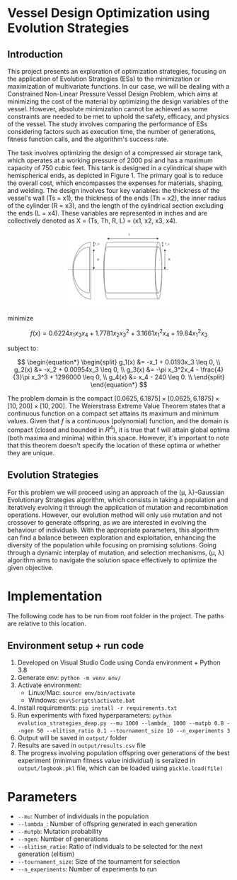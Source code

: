 # Vessel Design Optimization using Evolution Strategies

## Introduction

This project presents an exploration of optimization strategies, focusing on the application of 
Evolution Strategies (ESs) to the minimization or maximization of multivariate functions. In our 
case, we will be dealing with a Constrained Non-Linear Pressure Vessel Design Problem, which 
aims at minimizing the cost of the material by optimizing the design variables of the vessel. 
However, absolute minimization cannot be achieved as some constraints are needed to be met 
to uphold the safety, efficacy, and physics of the vessel. 
The study involves comparing the performance of ESs considering factors such as execution time, 
the number of generations, fitness function calls, and the algorithm's success rate.  

The task involves optimizing the design of a compressed air storage tank, which operates at a 
working pressure of 2000 psi and has a maximum capacity of 750 cubic feet. This tank is designed 
in a cylindrical shape with hemispherical ends, as depicted in Figure 1. The primary goal is to 
reduce the overall cost, which encompasses the expenses for materials, shaping, and welding. 
The design involves four key variables: the thickness of the vessel's wall (Ts = x1), the thickness 
of the ends (Th = x2), the inner radius of the cylinder (R = x3), and the length of the cylindrical 
section excluding the ends (L = x4). These variables are represented in inches and are collectively 
denoted as X = (Ts, Th, R, L) = (x1, x2, x3, x4). 

<!-- ![Alt text](img/vessel.png) -->

<!-- Adjust size and center image -->
<p align="center">
  <img src="img/vessel.png" width="50%" height="50%">
</p>

minimize

$$
f(x) = 0.6224x_1x_3x_4 + 1.7781x_2x_3^2 + 3.1661x_1^2x_4 + 19.84x_1^2x_3
$$

subject to:

$$
\begin{equation*}
\begin{split}
g_1(x) &= -x_1 + 0.0193x_3 \leq 0, \\
g_2(x) &= -x_2 + 0.00954x_3 \leq 0, \\
g_3(x) &= -\pi x_3^2x_4 - \frac{4}{3}\pi x_3^3 + 1296000 \leq 0, \\
g_4(x) &= x_4 - 240 \leq 0. \\
\end{split}
\end{equation*}
$$


The problem domain is the compact $[0.0625, 6.1875]\times[0.0625, 6.1875]\times[10, 200]\times[10, 200]$. 
The Weierstrass Extreme Value Theorem states that a continuous function on a compact set 
attains its maximum and minimum values. Given that $f$ is a continuous (polynomial) function, 
and the domain is compact (closed and bounded in $\mathbb{𝑅}^4$), it is true that f will attain global optima (both maxima and minima) within this space. However, it's important to note that this theorem 
doesn't specify the location of these optima or whether they are unique.

## Evolution Strategies
For this problem we will proceed using an approach of the (μ, λ)-Gaussian Evolutionary Strategies algorithm, which consists in taking a population and iteratively evolving it through the application of mutation and recombination operations. However, our evolution method will only use mutation and not crossover to generate offspring, as we are interested in evolving the behaviour of individuals. With the appropriate parameters, this algorithm can find a balance between exploration and exploitation, enhancing the diversity of the population while focusing on promising solutions. Going through a dynamic interplay of mutation, and selection mechanisms, (μ, λ) algorithm aims to navigate the solution space effectively to optimize the given objective.

# Implementation
The following code has to be run from root folder in the project. The paths are relative to this location.

## Environment setup + run code
1. Developed on Visual Studio Code using Conda environment + Python 3.8
2. Generate env: `python -m venv env/`
3. Activate environment: 
    - Linux/Mac: `source env/bin/activate`
    - Windows: `env\Scripts\activate.bat`
4. Install requirements: `pip install -r requirements.txt`
5. Run experiments with fixed hyperparameters: `python evolution_strategies_deap.py --mu 1000 --lambda_ 1000 --mutpb 0.8 --ngen 50 --elitism_ratio 0.1 --tournament_size 10 --n_experiments 3`
6. Output will be saved in `output/` folder
7. Results are saved in `output/results.csv` file
8. The progress involving population offspring over generations of the best experiment (minimum fitness value inidividual) is seralized in `output/logbook.pkl` file, which can be loaded using `pickle.load(file)`

# Parameters
- `--mu`: Number of individuals in the population
- `--lambda_`: Number of offspring generated in each generation
- `--mutpb`: Mutation probability
- `--ngen`: Number of generations
- `--elitism_ratio`: Ratio of individuals to be selected for the next generation (elitism)
- `--tournament_size`: Size of the tournament for selection
- `--n_experiments`: Number of experiments to run
 
